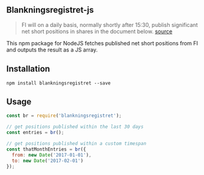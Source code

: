 ## Blankningsregistret-js

>FI will on a daily basis, normally shortly after 15:30, publish significant net short positions in shares in the document below.
[source](http://www.fi.se/en/our-registers/short-selling/)

This npm package for NodeJS fetches published net short positions from FI and outputs the result as a JS array.

## Installation

```
npm install blankningsregistret --save
```

## Usage

```javascript
const br = require('blankningsregistret');

// get positions published within the last 30 days
const entries = br();

// get positions published within a custom timespan
const thatMonthEntries = br({
  from: new Date('2017-01-01'),
  to: new Date('2017-02-01')
});

```

